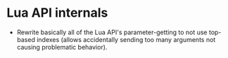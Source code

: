 # Lua API internals

- Rewrite basically all of the Lua API's parameter-getting to not use top-based indexes (allows accidentally sending too many arguments not causing problematic behavior).

